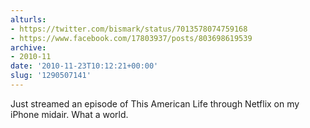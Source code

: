 ```yaml
---
alturls:
- https://twitter.com/bismark/status/7013578074759168
- https://www.facebook.com/17803937/posts/803698619539
archive:
- 2010-11
date: '2010-11-23T10:12:21+00:00'
slug: '1290507141'
---
```


Just streamed an episode of This American Life through Netflix on my iPhone midair.  What a world.

